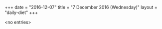 +++
date = "2016-12-07"
title = "7 December 2016 (Wednesday)"
layout = "daily-diet"
+++

\<no entries\>